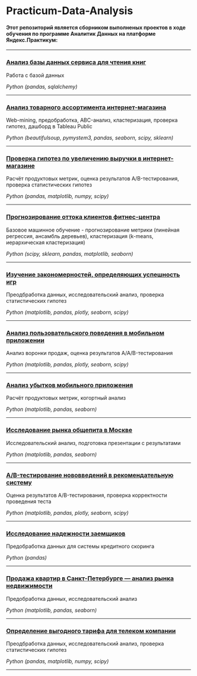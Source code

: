 # Practicum-Data-Analysis

#### Этот репозиторий является сборником выполненых проектов в ходе обучения по программе Аналитик Данных на платформе Яндекс.Практикум:
____
### [Анализ базы данных сервиса для чтения книг](https://github.com/dmitry-filimonov/Practicum-Data-Analysis/tree/main/books_database_analysis)

Работа с базой данных

*Python (pandas, sqlalchemy)*
____
### [Анализ товарного ассортимента интернет-магазина](https://github.com/dmitry-filimonov/Practicum-Data-Analysis/tree/main/eshop_assortment_analysis)

Web-mining, предобработка, ABC-анализ, кластеризация, проверка гипотез, дашборд в Tableau Public

*Python (beautifulsoup, pymystem3, pandas, seaborn, scipy, sklearn)*
____
### [Проверка гипотез по увеличению выручки в интернет-магазине](https://github.com/dmitry-filimonov/Practicum-Data-Analysis/tree/main/eshop_revenue_hypothesis)

Расчёт продуктовых метрик, оценка результатов A/B-тестирования, проверка статистических гипотез

*Python (pandas, matplotlib, numpy, scipy)*
___
### [Прогнозирование оттока клиентов фитнес-центра](https://github.com/dmitry-filimonov/Practicum-Data-Analysis/tree/main/fitness_club_ml_churn_prediction)

Базовое машинное обучение - прогнозирование метрики (линейная регрессия, ансамбль деревьев), кластеризация (k-means, иерархическая кластеризация)

*Python (scipy, sklearn, pandas, matplotlib, seaborn)*
____
### [Изучение закономерностей, определяющих успешность игр](https://github.com/dmitry-filimonov/Practicum-Data-Analysis/tree/main/game_sales_analysis)

Преодбработка данных, исследовательский анализ, проверка статистических гипотез

*Python (matplotlib, pandas, plotly, seaborn, scipy)*
___
### [Анализ пользовательского поведения в мобильном приложении](https://github.com/dmitry-filimonov/Practicum-Data-Analysis/tree/main/mobile_app_ab_test)

Анализ воронки продаж, оценка результатов A/A/B-тестирования 

*Python (matplotlib, pandas, plotly, seaborn, scipy)*
____
### [Анализ убытков мобильного приложения](https://github.com/dmitry-filimonov/Practicum-Data-Analysis/tree/main/mobile_app_product_metrics)

Расчёт продуктовых метрик, когортный анализ

*Python (matplotlib, pandas, seaborn)*
____
### [Исследование рынка общепита в Москве](https://github.com/dmitry-filimonov/Practicum-Data-Analysis/tree/main/moscow_foodservice_analysis)

Исследовательский анализ, подготовка презентации с результатами

*Python (matplotlib, pandas, seaborn)*
___
### [A/B-тестирование нововведений в рекомендательную систему](https://github.com/dmitry-filimonov/Practicum-Data-Analysis/tree/main/reccomendation_system_ab_test)

Оценка результатов A/B-тестирования, проверка корректности проведения теста

*Python (matplotlib, pandas, plotly, seaborn, scipy)*
___

### [Исследование надежности заемщиков](https://github.com/dmitry-filimonov/Practicum-Data-Analysis/tree/main/reliability_score_analysis)

Предобработка данных для системы кредитного скоринга

*Python (pandas)*
____
### [Продажа квартир в Санкт-Петербурге — анализ рынка недвижимости](https://github.com/dmitry-filimonov/Practicum-Data-Analysis/tree/main/st_petersburg_real_estate_analysis)

Предобработка данных, исследовательский анализ

*Python (matplotlib, pandas, seaborn)*
____
### [Определение выгодного тарифа для телеком компании](https://github.com/dmitry-filimonov/Practicum-Data-Analysis/tree/main/telecom_rate_analysis)

Преодбработка данных, исследовательский анализ, проверка статистических гипотез

*Python (pandas, matplotlib, numpy, scipy)*
___
